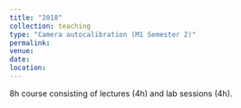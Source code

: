 ```yaml
---
title: "2018"
collection: teaching
type: "Camera autocalibration (M1 Semester 2)"
permalink: 
venue: 
date: 
location: 
---
```


8h course consisting of lectures (4h) and lab sessions (4h).

